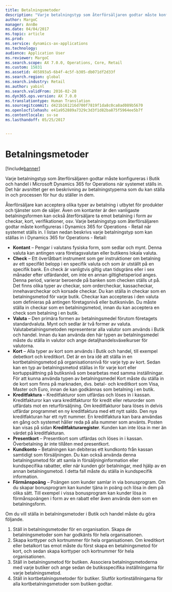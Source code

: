 ```yaml
---
title: Betalningsmetoder
description: "Varje betalningstyp som återförsäljaren godtar måste konfigureras i Butik och handel i Microsoft Dynamics 365 for Operations när systemet ställs in. Det här avsnittet ger en beskrivning av betalningstyperna som du kan ställa in och processen för hur du ställer in dem."
author: MargoC
manager: AnnBe
ms.date: 04/04/2017
ms.topic: article
ms.prod: 
ms.service: dynamics-ax-applications
ms.technology: 
audience: Application User
ms.reviewer: MargoC
ms.search.scope: AX 7.0.0, Operations, Core, Retail
ms.custom: 15831
ms.assetid: 465893a5-6b4f-4c5f-b305-db071df2d33f
ms.search.region: global
ms.search.industry: Retail
ms.author: yabinl
ms.search.validFrom: 2016-02-28
ms.dyn365.ops.version: AX 7.0.0
ms.translationtype: Human Translation
ms.sourcegitcommit: d421b161216d700f7819f1da8c0ca8ad089b5670
ms.openlocfilehash: e41a952889a7329c3d3f1d82ba875f5964ee5b7f
ms.contentlocale: sv-se
ms.lasthandoff: 05/25/2017


---
```


# <a name="payment-methods"></a>Betalningsmetoder

[!include[banner](includes/banner.md)]


Varje betalningstyp som återförsäljaren godtar måste konfigureras i Butik och handel i Microsoft Dynamics 365 for Operations när systemet ställs in. Det här avsnittet ger en beskrivning av betalningstyperna som du kan ställa in och processen för hur du ställer in dem.

Återförsäljare kan acceptera olika typer av betalning i utbytet för produkter och tjänster som de säljer. Även om kontanter är den vanligaste betalningsformen kan också återförsäljare ta emot betalning i form av checkar, kort, verifikationer, osv. Varje betalningstyp som återförsäljaren godtar måste konfigureras i Dynamics 365 for Operations - Retail när systemet ställs in. I listan nedan beskrivs varje betalningstyp som kan ställas in i Dynamics 365 for Operations - Retail:

-   **Kontant** – Pengar i valutans fysiska form, som sedlar och mynt. Denna valuta kan antingen vara företagsvalutan eller butikens lokala valuta.
-   **Check** – Ett överlåtbart instrument som ger instruktioner om betalning av ett specifikt belopp i en specifik valuta och som är utställt på en specifik bank. En check är vanligtvis giltig utan tidsgräns eller i sex månader efter utfärdandet, om inte en annan giltighetsperiod anges. Denna period, varierar beroende på banken som checken ställs ut på. Det finns olika typer av checkar, som ordercheckar, kassacheckar, innehavarcheckar och korsade checkar. Du kan ställa in checkar som en betalningsmetod för varje butik. Checkar kan accepteras i den valuta som definieras på antingen företagsnivå eller butiksnivån. Du måste ställa in checkar som en betalningsmetod, innan du kan acceptera en check som betalning i en butik.
-   **Valuta** – Den primära formen av betalningsmedel förutom företagets standardvaluta. Mynt och sedlar är två former av valuta. Valutabetalningsmetoden representerar alla valutor som används i Butik och handel. Innan du kan använda den här typen av betalningsmedel måste du ställa in valutor och ange detaljhandelsväxelkurser för valutorna.
-   **Kort** – Alla typer av kort som används i Butik och handel, till exempel debetkort och kreditkort. Det är en bra idé att ställa in en kortbetalningsmetod på organisationsnivå för varje typ av kort. Sedan kan en typ av betalningsmetod ställas in för varje kort eller kortuppsättning på butiksnivå som bearbetas med samma inställningar. För att kunna använda typen av betalningsmedel Kort måste du ställa in de kort som finns på marknaden, dvs. betal- och kreditkort som Visa, Master och Euro, innan de kan godkännas som betalning i en butik.
-   **Kreditfaktura** – Kreditfakturor som utfärdas och löses in i kassan. Kreditfakturor kan vara kreditfakturor för kredit eller returorder som utfärdats mot en returförsäljning. Om kreditfakturor bara löses in delvis utfärdar programmet en ny kreditfaktura med ett nytt saldo. Den nya kreditfakturan har ett nytt nummer. En kreditfaktura kan bara användas en gång och systemet håller reda på alla nummer som använts. Posten kan visas på sidan **Kreditfakturaregister**. Kunden kan inte lösa in mer än värdet på kreditfakturan.
-   **Presentkort** – Presentkort som utfärdas och löses in i kassan. Överbetalning är inte tillåten med presentkort.
-   **Kundkonto** – Betalningen kan debiteras ett kundkonto från kassan samtidigt som försäljningen. Du kan också använda denna betalningsmetod för att samla in försäljninginformation eller kundspecifika rabatter, eller när kunden gör betalningar, med hjälp av en annan betalningsmetod. I detta fall måste du ställa in kundspecifik information.
-   **Förmånspoäng** – Poängen som kunder samlar in via bonusprogram. Om du skapar bonusprogram kan kunder tjäna in poäng och lösa in dem på olika sätt. Till exempel i vissa bonusprogram kan kunder lösa in förmånspoängen i form av en rabatt eller även använda dem som en betalningsform.

Om du vill ställa in betalningsmetoder i Butik och handel måste du göra följande.

1.  Ställ in betalningsmetoder för en organisation. Skapa de betalningsmetoder som har godkänts för hela organisationen.
2.  Skapa korttyper och kortnummer för hela organisationen. Om kreditkort eller betalkort tas emot måste du först skapa en betalningsmetod för kort, och sedan skapa korttyper och kortnummer för hela organisationen.
3.  Ställ in betalningsmetod för butiken. Associera betalningsmetoderna med varje butiker och ange sedan de butiksspecifika inställningarna för varje betalningsmetod.
4.  Ställ in kortbetalningsmetoder för butiker. Slutför kortinställningarna för alla kortbetalningsmetoder som butiken godtar.





